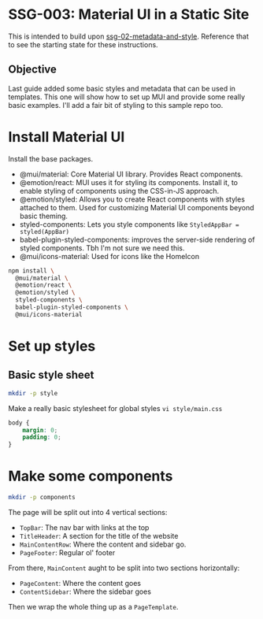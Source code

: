# SSG-003: Material UI in a Static Site

This is intended to build upon [ssg-02-metadata-and-style](../ssg-02-metadata-and-style).
Reference that to see the starting state for these instructions.

## Objective
Last guide added some basic styles and metadata that can be used in templates. This one
will show how to set up MUI and provide some really basic examples. I'll add a fair bit
of styling to this sample repo too.

# Install Material UI

Install the base packages.

- @mui/material: Core Material UI library. Provides React components.
- @emotion/react: MUI uses it for styling its components. Install it, to enable
  styling of components using the CSS-in-JS approach.
- @emotion/styled: Allows you to create React components with styles attached to them.
  Used for customizing Material UI components beyond basic theming.
- styled-components: Lets you style components like `StyledAppBar = styled(AppBar)`
- babel-plugin-styled-components: improves the server-side rendering of styled components. Tbh I'm not sure we need this.
- @mui/icons-material: Used for icons like the HomeIcon

```bash
npm install \
  @mui/material \
  @emotion/react \
  @emotion/styled \
  styled-components \
  babel-plugin-styled-components \
  @mui/icons-material
```

# Set up styles

## Basic style sheet

```bash
mkdir -p style
```

Make a really basic stylesheet for global styles
`vi style/main.css`
```css
body {
    margin: 0;
    padding: 0;
}
```

# Make some components

```bash
mkdir -p components
```

The page will be split out into 4 vertical sections:
- `TopBar`: The nav bar with links at the top
- `TitleHeader`: A section for the title of the website
- `MainContentRow`: Where the content and sidebar go.
- `PageFooter`: Regular ol' footer

From there, `MainContent` aught to be split into two sections horizontally:
- `PageContent`: Where the content goes
- `ContentSidebar`: Where the sidebar goes

Then we wrap the whole thing up as a `PageTemplate`.
